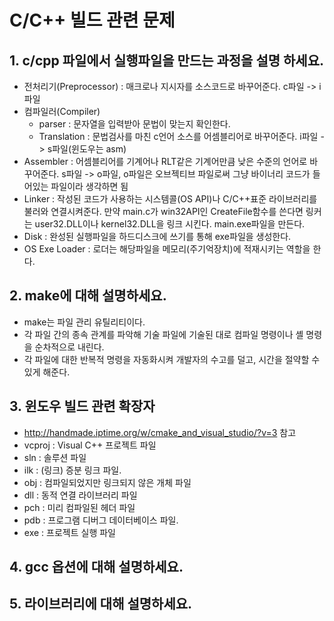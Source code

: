 # C/C++ 빌드 관련 문제

## 1. c/cpp 파일에서 실행파일을 만드는 과정을 설명 하세요.
  - 전처리기(Preprocessor) : 매크로나 지시자를 소스코드로 바꾸어준다. c파일 -> i파일
  - 컴파일러(Compiler)
    - parser : 문자열을 입력받아 문법이 맞는지 확인한다.
    - Translation : 문법검사를 마친 c언어 소스를 어셈블리어로 바꾸어준다. i파일 -> s파일(윈도우는 asm)
  - Assembler : 어셈블리어를 기계어나 RLT같은 기계어만큼 낮은 수준의 언어로 바꾸어준다. s파일 -> o파일, o파일은 오브젝티브 파일로써 그냥 바이너리 코드가 들어있는 파일이라 생각하면 됨
  - Linker : 작성된 코드가 사용하는 시스템콜(OS API)나 C/C++표준 라이브러리를 불러와 연결시켜준다. 만약 main.c가 win32API인 CreateFile함수를 쓴다면 링커는 user32.DLL이나 kernel32.DLL을 링크 시킨다. main.exe파일을 만든다.
  - Disk : 완성된 실행파일을 하드디스크에 쓰기를 통해 exe파일을 생성한다.
  - OS Exe Loader : 로더는 해당파일을 메모리(주기억장치)에 적재시키는 역할을 한다.

## 2. make에 대해 설명하세요.
  - make는 파일 관리 유틸리티이다.
  - 각 파일 간의 종속 관계를 파악해 기술 파일에 기술된 대로 컴파일 명령이나 셸 명령을 순차적으로 내린다.
  - 각 파일에 대한 반복적 명령을 자동화시켜 개발자의 수고를 덜고, 시간을 절약할 수 있게 해준다.


## 3. 윈도우 빌드 관련 확장자
  - http://handmade.iptime.org/w/cmake_and_visual_studio/?v=3 참고
  - vcproj : Visual C++ 프로젝트 파일
  - sln : 솔루션 파일
  - ilk : (링크) 증분 링크 파일.
  - obj : 컴파일되었지만 링크되지 않은 개체 파일 
  - dll : 동적 연결 라이브러리 파일 
  - pch : 미리 컴파일된 헤더 파일 
  - pdb : 프로그램 디버그 데이터베이스 파일.
  - exe : 프로젝트 실행 파일 

## 4. gcc 옵션에 대해 설명하세요.


## 5. 라이브러리에 대해 설명하세요.
